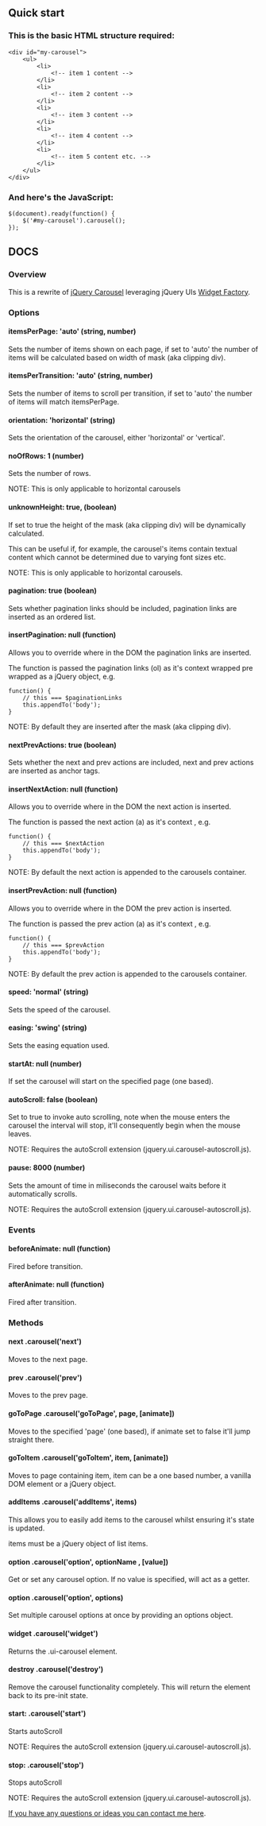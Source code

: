 ﻿## Quick start

### This is the basic HTML structure required:

    <div id="my-carousel">
        <ul>
            <li>
                <!-- item 1 content -->
            </li>
            <li>
                <!-- item 2 content -->
            </li>
            <li>
                <!-- item 3 content -->
            </li>
            <li>
                <!-- item 4 content -->
            </li>
            <li>
                <!-- item 5 content etc. -->
            </li>
        </ul>
    </div>
	
### And here's the JavaScript:

    $(document).ready(function() {
        $('#my-carousel').carousel();
    });

## DOCS

### Overview
This is a rewrite of [jQuery Carousel](http://www.richardscarrott.co.uk/posts/view/jquery-carousel-plugin "see the original jQuery Carousel plugin") leveraging jQuery UIs [Widget Factory](http://docs.jquery.com/UI_Developer_Guide#The_widget_factory "Learn more about the Widget Factory").

### Options
#### itemsPerPage: 'auto' (string, number)
Sets the number of items shown on each page, if set to 'auto' the number of items
will be calculated based on width of mask (aka clipping div).

#### itemsPerTransition: 'auto' (string, number)
Sets the number of items to scroll per transition, if set to 'auto' the number of items
will match itemsPerPage.

#### orientation: 'horizontal' (string)
Sets the orientation of the carousel, either 'horizontal' or 'vertical'.

#### noOfRows: 1 (number)
Sets the number of rows.

NOTE: This is only applicable to horizontal carousels

#### unknownHeight: true, (boolean)
If set to true the height of the mask (aka clipping div) will be dynamically calculated.

This can be useful if, for example, the carousel's items contain textual content which cannot be determined due
to varying font sizes etc.

NOTE: This is only applicable to horizontal carousels.

#### pagination: true (boolean)
Sets whether pagination links should be included, pagination links are inserted as an ordered list.

#### insertPagination: null (function)
Allows you to override where in the DOM the pagination links are inserted.

The function is passed the pagination links (ol) as it's context wrapped pre wrapped as a jQuery object, e.g.

	function() {
		// this === $paginationLinks
		this.appendTo('body');
	}

NOTE: By default they are inserted after the mask (aka clipping div).

#### nextPrevActions: true (boolean)
Sets whether the next and prev actions are included, next and prev actions are inserted as anchor tags.

#### insertNextAction: null (function)
Allows you to override where in the DOM the next action is inserted.

The function is passed the next action (a) as it's context , e.g.

	function() {
		// this === $nextAction
		this.appendTo('body');
	}

NOTE: By default the next action is appended to the carousels container.

#### insertPrevAction: null (function)
Allows you to override where in the DOM the prev action is inserted.

The function is passed the prev action (a) as it's context , e.g.

	function() {
		// this === $prevAction
		this.appendTo('body');
	}

NOTE: By default the prev action is appended to the carousels container.

#### speed: 'normal' (string)
Sets the speed of the carousel.

#### easing: 'swing' (string)
Sets the easing equation used.

#### startAt: null (number)
If set the carousel will start on the specified page (one based).

#### autoScroll: false (boolean)
Set to true to invoke auto scrolling, note when the mouse enters the carousel the interval will stop, it'll consequently begin when the mouse leaves.

NOTE: Requires the autoScroll extension (jquery.ui.carousel-autoscroll.js).

#### pause: 8000 (number)
Sets the amount of time in miliseconds the carousel waits before it automatically scrolls.

NOTE: Requires the autoScroll extension (jquery.ui.carousel-autoscroll.js).

### Events
#### beforeAnimate: null (function)
Fired before transition.

#### afterAnimate: null (function)
Fired after transition.

### Methods
#### next .carousel('next')
Moves to the next page.

#### prev .carousel('prev')
Moves to the prev page.

#### goToPage .carousel('goToPage', page, [animate])
Moves to the specified 'page' (one based), if animate set to false it'll jump straight there.

#### goToItem .carousel('goToItem', item, [animate])
Moves to page containing item, item can be a one based number, a vanilla DOM element
or a jQuery object.

#### addItems .carousel('addItems', items)
This allows you to easily add items to the carousel whilst ensuring it's state is updated.

items must be a jQuery object of list items.

#### option .carousel('option', optionName , [value])
Get or set any carousel option. If no value is specified, will act as a getter.

#### option .carousel('option', options)
Set multiple carousel options at once by providing an options object.

#### widget .carousel('widget')
Returns the .ui-carousel element.

#### destroy .carousel('destroy')
Remove the carousel functionality completely. This will return the element back to its pre-init state.

#### start: .carousel('start')
Starts autoScroll

NOTE: Requires the autoScroll extension (jquery.ui.carousel-autoscroll.js).

#### stop: .carousel('stop')
Stops autoScroll

NOTE: Requires the autoScroll extension (jquery.ui.carousel-autoscroll.js).

[If you have any questions or ideas you can contact me here](http://richardscarrott.co.uk/contact "Richard Scarrott").